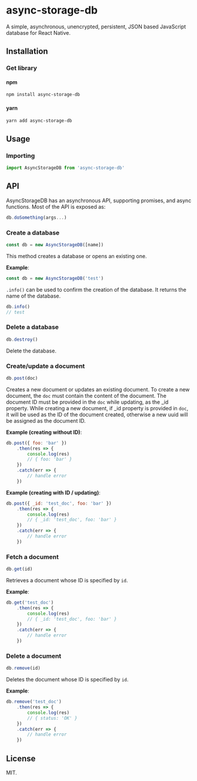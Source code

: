 # async-storage-db

A simple, asynchronous, unencrypted, persistent, JSON based JavaScript database for React Native.

## Installation

### Get library

#### npm

```bash
npm install async-storage-db
```

#### yarn

```bash
yarn add async-storage-db
```

## Usage

### Importing

```js
import AsyncStorageDB from 'async-storage-db'
```

## API

AsyncStorageDB has an asynchronous API, supporting promises, and async functions. Most of the API is exposed as:

```js
db.doSomething(args...)
```

### Create a database

```js
const db = new AsyncStorageDB([name])
```

This method creates a database or opens an existing one.

**Example**:

```js
const db = new AsyncStorageDB('test')
```

`.info()` can be used to confirm the creation of the database. It returns the name of the database.

```js
db.info()
// test
```

### Delete a database

```js
db.destroy()
```

Delete the database.

### Create/update a document

```js
db.post(doc)
```

Creates a new document or updates an existing document. To create a new document, the `doc` must contain the content of the document. The document ID must be provided in the `doc` while updating, as the \_id property. While creating a new document, if \_id property is provided in `doc`, it will be used as the ID of the document created, otherwise a new uuid will be assigned as the document ID.

**Example (creating without ID)**:

```js
db.post({ foo: 'bar' })
	.then(res => {
		console.log(res)
		// { foo: 'bar' }
	})
	.catch(err => {
		// handle error
	})
```

**Example (creating with ID / updating)**:

```js
db.post({ _id: 'test_doc', foo: 'bar' })
	.then(res => {
		console.log(res)
		// { _id: 'test_doc', foo: 'bar' }
	})
	.catch(err => {
		// handle error
	})
```

### Fetch a document

```js
db.get(id)
```

Retrieves a document whose ID is specified by `id`.

**Example**:

```js
db.get('test_doc')
	.then(res => {
		console.log(res)
		// { _id: 'test_doc', foo: 'bar' }
	})
	.catch(err => {
		// handle error
	})
```

### Delete a document

```js
db.remove(id)
```

Deletes the document whose ID is specified by `id`.

**Example**:

```js
db.remove('test_doc')
	.then(res => {
		console.log(res)
		// { status: 'OK' }
	})
	.catch(err => {
		// handle error
	})
```

## License

MIT.
